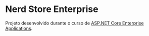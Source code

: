 # Nerd Store Enterprise

Projeto desenvolvido durante o curso de [ASP.NET Core Enterprise Applications](https://desenvolvedor.io/curso-online-asp-net-core-enterprise-applications).